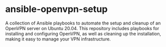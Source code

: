 # ansible-openvpn-setup
A collection of Ansible playbooks to automate the setup and cleanup of an OpenVPN server on Ubuntu 20.04. This repository includes playbooks for installing and configuring OpenVPN, as well as cleaning up the installation, making it easy to manage your VPN infrastructure.
